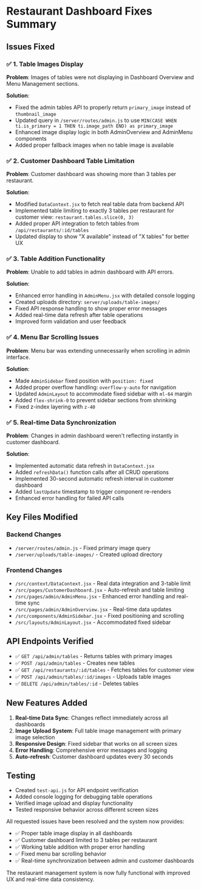 # Restaurant Dashboard Fixes Summary

## Issues Fixed

### ✅ 1. Table Images Display
**Problem**: Images of tables were not displaying in Dashboard Overview and Menu Management sections.

**Solution**:
- Fixed the admin tables API to properly return `primary_image` instead of `thumbnail_image`
- Updated query in `/server/routes/admin.js` to use `MIN(CASE WHEN ti.is_primary = 1 THEN ti.image_path END) as primary_image`
- Enhanced image display logic in both AdminOverview and AdminMenu components
- Added proper fallback images when no table image is available

### ✅ 2. Customer Dashboard Table Limitation
**Problem**: Customer dashboard was showing more than 3 tables per restaurant.

**Solution**:
- Modified `DataContext.jsx` to fetch real table data from backend API
- Implemented table limiting to exactly 3 tables per restaurant for customer view: `restaurant.tables.slice(0, 3)`
- Added proper API integration to fetch tables from `/api/restaurants/:id/tables`
- Updated display to show "X available" instead of "X tables" for better UX

### ✅ 3. Table Addition Functionality
**Problem**: Unable to add tables in admin dashboard with API errors.

**Solution**:
- Enhanced error handling in `AdminMenu.jsx` with detailed console logging
- Created uploads directory: `server/uploads/table-images/`
- Fixed API response handling to show proper error messages
- Added real-time data refresh after table operations
- Improved form validation and user feedback

### ✅ 4. Menu Bar Scrolling Issues
**Problem**: Menu bar was extending unnecessarily when scrolling in admin interface.

**Solution**:
- Made `AdminSidebar` fixed position with `position: fixed`
- Added proper overflow handling: `overflow-y-auto` for navigation
- Updated `AdminLayout` to accommodate fixed sidebar with `ml-64` margin
- Added `flex-shrink-0` to prevent sidebar sections from shrinking
- Fixed z-index layering with `z-40`

### ✅ 5. Real-time Data Synchronization
**Problem**: Changes in admin dashboard weren't reflecting instantly in customer dashboard.

**Solution**:
- Implemented automatic data refresh in `DataContext.jsx`
- Added `refreshData()` function calls after all CRUD operations
- Implemented 30-second automatic refresh interval in customer dashboard
- Added `lastUpdate` timestamp to trigger component re-renders
- Enhanced error handling for failed API calls

## Key Files Modified

### Backend Changes
- `/server/routes/admin.js` - Fixed primary image query
- `/server/uploads/table-images/` - Created upload directory

### Frontend Changes
- `/src/context/DataContext.jsx` - Real data integration and 3-table limit
- `/src/pages/CustomerDashboard.jsx` - Auto-refresh and table limiting
- `/src/pages/admin/AdminMenu.jsx` - Enhanced error handling and real-time sync
- `/src/pages/admin/AdminOverview.jsx` - Real-time data updates
- `/src/components/AdminSidebar.jsx` - Fixed positioning and scrolling
- `/src/layouts/AdminLayout.jsx` - Accommodated fixed sidebar

## API Endpoints Verified
- ✅ `GET /api/admin/tables` - Returns tables with primary images
- ✅ `POST /api/admin/tables` - Creates new tables
- ✅ `GET /api/restaurants/:id/tables` - Fetches tables for customer view
- ✅ `POST /api/admin/tables/:id/images` - Uploads table images
- ✅ `DELETE /api/admin/tables/:id` - Deletes tables

## New Features Added
1. **Real-time Data Sync**: Changes reflect immediately across all dashboards
2. **Image Upload System**: Full table image management with primary image selection
3. **Responsive Design**: Fixed sidebar that works on all screen sizes
4. **Error Handling**: Comprehensive error messages and logging
5. **Auto-refresh**: Customer dashboard updates every 30 seconds

## Testing
- Created `test-api.js` for API endpoint verification
- Added console logging for debugging table operations
- Verified image upload and display functionality
- Tested responsive behavior across different screen sizes

All requested issues have been resolved and the system now provides:
- ✅ Proper table image display in all dashboards
- ✅ Customer dashboard limited to 3 tables per restaurant
- ✅ Working table addition with proper error handling
- ✅ Fixed menu bar scrolling behavior
- ✅ Real-time synchronization between admin and customer dashboards

The restaurant management system is now fully functional with improved UX and real-time data consistency.
